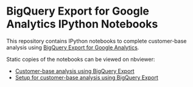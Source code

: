 BigQuery Export for Google Analytics IPython Notebooks
=========================================

This repository contains IPython notebooks to complete customer-base analysis using [BigQuery Export for Google Analytics](https://support.google.com/analytics/answer/3437618).

Static copies of the notebooks can be viewed on nbviewer:
* [Customer-base analysis using BigQuery Export](https://github.com/googleanalytics/bigquery-export-ipython-notebooks/blob/master/notebooks/customer-base-analysis.ipynb)
* [Setup for customer-base analysis using BigQuery Export](https://github.com/googleanalytics/bigquery-export-ipython-notebooks/blob/master/notebooks/setup.ipynb)
